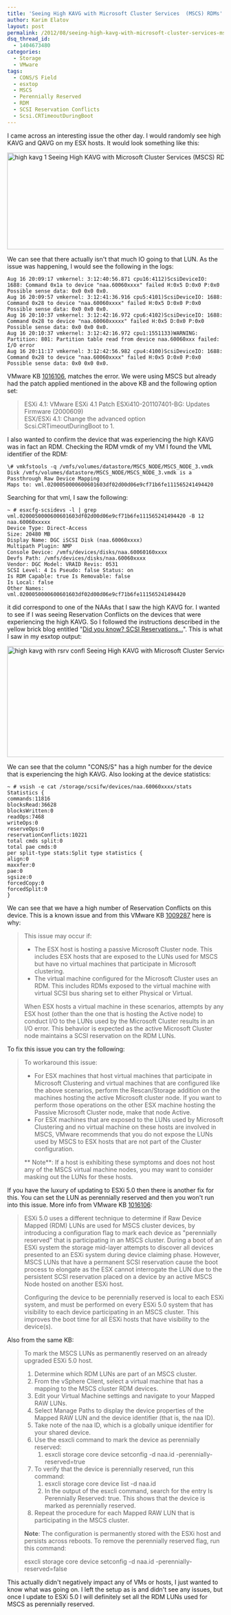 ```yaml
---
title: 'Seeing High KAVG with Microsoft Cluster Services  (MSCS) RDMs'
author: Karim Elatov
layout: post
permalink: /2012/08/seeing-high-kavg-with-microsoft-cluster-services-mscs-rdms/
dsq_thread_id:
  - 1404673480
categories:
  - Storage
  - VMware
tags:
  - CONS/S Field
  - esxtop
  - MSCS
  - Perennially Reserved
  - RDM
  - SCSI Reservation Conflicts
  - Scsi.CRTimeoutDuringBoot
---
```

I came across an interesting issue the other day. I would randomly see high KAVG and QAVG on my ESX hosts. It would look something like this:

<a href="http://virtuallyhyper.com/wp-content/uploads/2012/08/high-kavg-1.png" onclick="javascript:_gaq.push(['_trackEvent','outbound-article','http://virtuallyhyper.com/wp-content/uploads/2012/08/high-kavg-1.png']);"><img class="alignnone size-full wp-image-2440" title="high-kavg-1" src="http://virtuallyhyper.com/wp-content/uploads/2012/08/high-kavg-1.png" alt="high kavg 1 Seeing High KAVG with Microsoft Cluster Services  (MSCS) RDMs" width="1134" height="225" /></a>

We can see that there actually isn't that much IO going to that LUN. As the issue was happening, I would see the following in the logs:

	  
	Aug 16 20:09:17 vmkernel: 3:12:40:56.871 cpu16:4112)ScsiDeviceIO: 1688: Command 0x1a to device "naa.60060xxxx" failed H:0x5 D:0x0 P:0x0 Possible sense data: 0x0 0x0 0x0.  
	Aug 16 20:09:57 vmkernel: 3:12:41:36.916 cpu5:4101)ScsiDeviceIO: 1688: Command 0x28 to device "naa.60060xxxx" failed H:0x5 D:0x0 P:0x0 Possible sense data: 0x0 0x0 0x0.  
	Aug 16 20:10:37 vmkernel: 3:12:42:16.972 cpu6:4102)ScsiDeviceIO: 1688: Command 0x28 to device "naa.60060xxxxx" failed H:0x5 D:0x0 P:0x0 Possible sense data: 0x0 0x0 0x0.  
	Aug 16 20:10:37 vmkernel: 3:12:42:16.972 cpu1:1551133)WARNING: Partition: 801: Partition table read from device naa.60060xxx failed: I/O error  
	Aug 16 20:11:17 vmkernel: 3:12:42:56.982 cpu4:4100)ScsiDeviceIO: 1688: Command 0x28 to device "naa.60060xxxx" failed H:0x5 D:0x0 P:0x0 Possible sense data: 0x0 0x0 0x0.  
	

VMware KB <a href="http://kb.vmware.com/kb/1016106" onclick="javascript:_gaq.push(['_trackEvent','outbound-article','http://kb.vmware.com/kb/1016106']);">1016106</a>, matches the error. We were using MSCS but already had the patch applied mentioned in the above KB and the following option set:

> ESXi 4.1: VMware ESXi 4.1 Patch ESXi410-201107401-BG: Updates Firmware (2000609)  
> ESX/ESXi 4.1: Change the advanced option Scsi.CRTimeoutDuringBoot to 1.

I also wanted to confirm the device that was experiencing the high KAVG was in fact an RDM. Checking the RDM vmdk of my VM I found the VML identifier of the RDM:

	  
	\# vmkfstools -q /vmfs/volumes/datastore/MSCS_NODE/MSCS_NODE_3.vmdk  
	Disk /vmfs/volumes/datastore/MSCS_NODE/MSCS_NODE_3.vmdk is a Passthrough Raw Device Mapping  
	Maps to: vml.0200050000600601603df02d00d06e9cf71b6fe111565241494420  
	

Searching for that vml, I saw the following:

	  
	~ # esxcfg-scsidevs -l | grep vml.0200050000600601603df02d00d06e9cf71b6fe111565241494420 -B 12  
	naa.60060xxxxx  
	Device Type: Direct-Access  
	Size: 20480 MB  
	Display Name: DGC iSCSI Disk (naa.60060xxxx)  
	Multipath Plugin: NMP  
	Console Device: /vmfs/devices/disks/naa.60060160xxxx  
	Devfs Path: /vmfs/devices/disks/naa.60060xxxx  
	Vendor: DGC Model: VRAID Revis: 0531  
	SCSI Level: 4 Is Pseudo: false Status: on  
	Is RDM Capable: true Is Removable: false  
	Is Local: false  
	Other Names:  
	vml.0200050000600601603df02d00d06e9cf71b6fe111565241494420  
	

it did correspond to one of the NAAs that I saw the high KAVG for. I wanted to see if I was seeing Reservation Conflicts on the devices that were experiencing the high KAVG. So I followed the instructions described in the yellow brick blog entitled "<a href="http://www.yellow-bricks.com/2010/10/26/did-you-know-scsi-reservations/" onclick="javascript:_gaq.push(['_trackEvent','outbound-article','http://www.yellow-bricks.com/2010/10/26/did-you-know-scsi-reservations/']);">Did you know? SCSI Reservations…</a>". This is what I saw in my esxtop output:

<a href="http://virtuallyhyper.com/wp-content/uploads/2012/08/high-kavg-with-rsrv-confl.png" onclick="javascript:_gaq.push(['_trackEvent','outbound-article','http://virtuallyhyper.com/wp-content/uploads/2012/08/high-kavg-with-rsrv-confl.png']);"><img class="alignnone size-full wp-image-2441" title="high-kavg-with-rsrv-confl" src="http://virtuallyhyper.com/wp-content/uploads/2012/08/high-kavg-with-rsrv-confl.png" alt="high kavg with rsrv confl Seeing High KAVG with Microsoft Cluster Services  (MSCS) RDMs" width="1131" height="258" /></a>

We can see that the column "CONS/S" has a high number for the device that is experiencing the high KAVG. Also looking at the device statistics:

	  
	~ # vsish -e cat /storage/scsifw/devices/naa.60060xxxx/stats  
	Statistics {  
	commands:11816  
	blocksRead:36628  
	blocksWritten:0  
	readOps:7468  
	writeOps:0  
	reserveOps:0  
	reservationConflicts:10221  
	total cmds split:0  
	total pae cmds:0  
	per split-type stats:Split type statistics {  
	align:0  
	maxxfer:0  
	pae:0  
	sgsize:0  
	forcedCopy:0  
	forcedSplit:0  
	}  
	

We can see that we have a high number of Reservation Conflicts on this device. This is a known issue and from this VMware KB <a href="http://kb.vmware.com/kb/1009287" onclick="javascript:_gaq.push(['_trackEvent','outbound-article','http://kb.vmware.com/kb/1009287']);">1009287</a> here is why:

> This issue may occur if:
> 
> *   The ESX host is hosting a passive Microsoft Cluster node. This includes ESX hosts that are exposed to the LUNs used for MSCS but have no virtual machines that participate in Microsoft clustering.
> *   The virtual machine configured for the Microsoft Cluster uses an RDM. This includes RDMs exposed to the virtual machine with virtual SCSI bus sharing set to either Physical or Virtual.
> 
> When ESX hosts a virtual machine in these scenarios, attempts by any ESX host (other than the one that is hosting the Active node) to conduct I/O to the LUNs used by the Microsoft Cluster results in an I/O error. This behavior is expected as the active Microsoft Cluster node maintains a SCSI reservation on the RDM LUNs.

To fix this issue you can try the following:

> To workaround this issue:
> 
> *   For ESX machines that host virtual machines that participate in Microsoft Clustering and virtual machines that are configured like the above scenarios, perform the Rescan/Storage addition on the machines hosting the active Microsoft cluster node. If you want to perform those operations on the other ESX machine hosting the Passive Microsoft Cluster node, make that node Active.
> *   For ESX machines that are exposed to the LUNs used by Microsoft Clustering and no virtual machine on these hosts are involved in MSCS, VMware recommends that you do not expose the LUNs used by MSCS to ESX hosts that are not part of the Cluster configuration.
> 
> ** Note**: If a host is exhibiting these symptoms and does not host any of the MSCS virtual machine nodes, you may want to consider masking out the LUNs for these hosts.

If you have the luxury of updating to ESXi 5.0 then there is another fix for this. You can set the LUN as perennially reserved and then you won't run into this issue. More info from VMware KB <a href="http://kb.vmware.com/kb/1016106" onclick="javascript:_gaq.push(['_trackEvent','outbound-article','http://kb.vmware.com/kb/1016106']);">1016106</a>:

> ESXi 5.0 uses a different technique to determine if Raw Device Mapped (RDM) LUNs are used for MSCS cluster devices, by introducing a configuration flag to mark each device as "perennially reserved" that is participating in an MSCS cluster. During a boot of an ESXi system the storage mid-layer attempts to discover all devices presented to an ESXi system during device claiming phase. However, MSCS LUNs that have a permanent SCSI reservation cause the boot process to elongate as the ESX cannot interrogate the LUN due to the persistent SCSI reservation placed on a device by an active MSCS Node hosted on another ESXi host.
> 
> Configuring the device to be perennially reserved is local to each ESXi system, and must be performed on every ESXi 5.0 system that has visibility to each device participating in an MSCS cluster. This improves the boot time for all ESXi hosts that have visibility to the device(s).

Also from the same KB:

> To mark the MSCS LUNs as permanently reserved on an already upgraded ESXi 5.0 host.
> 
> 1.  Determine which RDM LUNs are part of an MSCS cluster.
> 2.  From the vSphere Client, select a virtual machine that has a mapping to the MSCS cluster RDM devices.
> 3.  Edit your Virtual Machine settings and navigate to your Mapped RAW LUNs.
> 4.  Select Manage Paths to display the device properties of the Mapped RAW LUN and the device identifier (that is, the naa ID).
> 5.  Take note of the naa ID, which is a globally unique identifier for your shared device.
> 6.  Use the esxcli command to mark the device as perennially reserved: 
>     1.  esxcli storage core device setconfig -d naa.id -perennially-reserved=true
> 7.  To verify that the device is perennially reserved, run this command: 
>     1.  esxcli storage core device list -d naa.id
>     2.  In the output of the esxcli command, search for the entry Is Perennially Reserved: true. This shows that the device is marked as perennially reserved.
> 8.  Repeat the procedure for each Mapped RAW LUN that is participating in the MSCS cluster.
> 
> **Note**: The configuration is permanently stored with the ESXi host and persists across reboots. To remove the perennially reserved flag, run this command:
> 
> esxcli storage core device setconfig -d naa.id -perennially-reserved=false

This actually didn't negatively impact any of VMs or hosts, I just wanted to know what was going on. I left the setup as is and didn't see any issues, but once I update to ESXi 5.0 I will definitely set all the RDM LUNs used for MSCS as perennially reserved.

